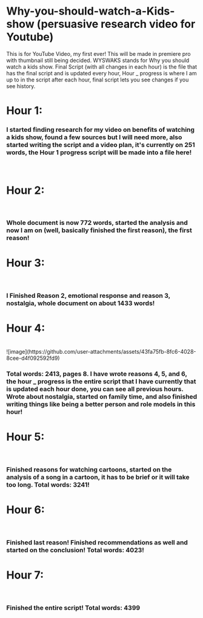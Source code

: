 # Why-you-should-watch-a-Kids-show (persuasive research video for Youtube)
This is for YouTube Video, my first ever! This will be made in premiere pro with thumbnail still being decided. WYSWAKS stands for Why you should watch a kids show. Final Script (with all changes in each hour) is the file that has the final script and is updated every hour, Hour _ progress is where I am up to in the script after each hour, final script lets you see changes if you see history.
<br>
<h1>Hour 1:</h1>
<h3>
  I started finding research for my video on benefits of watching a kids show, found a few sources but I will need more, also started writing the script and a video plan, it's currently on 251 words, the Hour 1 progress script will be made into a file here!
</h3>

<br>

<h1>Hour 2:</h1>
<br>
<h3>Whole document is now 772 words, started the analysis and now I am on (well, basically finished the first reason), the first reason!</h3>

<h1>Hour 3:</h1>
<br>
<h3>I Finished Reason 2, emotional response and reason 3, nostalgia, whole document on about 1433 words!</h3>
<h1>Hour 4:</h1>
<br>
![image](https://github.com/user-attachments/assets/43fa75fb-8fc6-4028-8cee-d4f092592fd9)
<br>
<h3>Total words: 2413, pages 8. I have wrote reasons 4, 5, and 6, the hour _ progress is the entire script that I have currently that is updated each hour done, you can see all previous hours. Wrote about nostalgia, started on family time, and also finished writing things like being a better person and role models in this hour!</h3>

<h1>Hour 5:</h1>
<br>
<h3>Finished reasons for watching cartoons, started on the analysis of a song in a cartoon, it has to be brief or it will take too long. Total words: 3241!</h3>
<h1>Hour 6:</h1>
<br>
<h3>Finished last reason! Finished recommendations as well and started on the conclusion! Total words: 4023!</h3>
<h1>Hour 7:</h1>
<br>
<h3>Finished the entire script! Total words: 4399 </h3>
